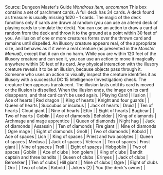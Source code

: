 Source: Dungeon Master's Guide
*Wondrous item, uncommon*
This box contains a set of parchment cards. A full deck has 34 cards. A deck found as treasure is usually missing 1d20 - 1 cards.
The magic of the deck functions only if cards are drawn at random (you can use an altered deck of playing cards to simulate the deck). You can use an action to draw a card at random from the deck and throw it to the ground at a point within 30 feet of you.
An illusion of one or more creatures forms over the thrown card and remains until dispelled. An illusory creature appears real, of the appropriate size, and behaves as if it were a real creature (as presented in the *Monster Manual*), except that it can do no harm. While you are within 120 feet of the illusory creature and can see it, you can use an action to move it magically anywhere within 30 feet of its card. Any physical interaction with the illusory creature reveals it to be an illusion, because objects pass through it. Someone who uses an action to visually inspect the creature identifies it as illusory with a successful DC 15 Intelligence (Investigation) check. The creature then appears translucent.
The illusion lasts until its card is moved or the illusion is dispelled. When the illusion ends, the image on its card disappears, and that card can't be used again.
| Playing Card | Illusion |
| Ace of hearts | Red dragon |
| King of hearts | Knight and four guards |
| Queen of hearts | Succubus or incubus |
| Jack of hearts | Druid |
| Ten of hearts | Cloud giant |
| Nine of hearts | Ettin |
| Eight of hearts | Bugbear |
| Two of hearts | Goblin |
| Ace of diamonds | Beholder |
| King of diamonds | Archmage and mage apprentice |
| Queen of diamonds | Night hag |
| Jack of diamonds | Assassin |
| Ten of diamonds | Fire giant |
| Nine of diamonds | Ogre mage |
| Eight of diamonds | Gnoll |
| Two of diamonds | Kobold |
| Ace of spaces | Lich |
| King of spaces | Priest and two acolytes |
| Queen of spaces | Medusa |
| Jack of spaces | Veteran |
| Ten of spaces | Frost giant |
| Nine of spaces | Troll |
| Eight of spaces | Hobgoblin |
| Two of spaces | Goblin |
| Ace of clubs | Iron golem |
| King of clubs | Bandit captain and three bandits |
| Queen of clubs | Erinyes |
| Jack of clubs | Berserker |
| Ten of clubs | Hill giant |
| Nine of clubs | Ogre |
| Eight of clubs | Orc |
| Two of clubs | Kobold |
| Jokers (2) | You (the deck's owner) |